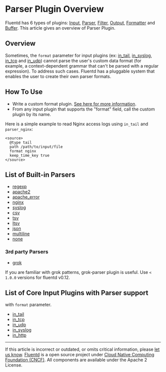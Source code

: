 # Parser Plugin Overview

Fluentd has 6 types of plugins: [Input](/plugins/input/README.md),
[Parser](/plugins/parser/parser-plugin-overview.md), [Filter](/plugins/filter/filter-plugin-overview.md),
[Output](/plugins/output/output-plugin-overview.md), [Formatter](/plugins/formatter/formatter-plugin-overview.md)
and [Buffer](/plugins/buffer/buffer-plugin-overview.md). This article gives an overview of
Parser Plugin.


## Overview

Sometimes, the `format` parameter for input plugins (ex:
[in\_tail](/plugins/input/in_tail.md), [in\_syslog](/plugins/input/in_syslog.md), [in\_tcp](/plugins/input/in_tcp.md) and
[in\_udp](/plugins/input/in_udp.md)) cannot parse the user's custom data format (for
example, a context-dependent grammar that can't be parsed with a regular
expression). To address such cases. Fluentd has a pluggable system that
enables the user to create their own parser formats.

## How To Use

-   Write a custom format plugin. [See here for more information](/developer/plugin-development.md/#parser-plugins).
-   From any input plugin that supports the "format" field, call the
    custom plugin by its name.

Here is a simple example to read Nginx access logs using `in_tail` and
`parser_nginx`:

``` {.CodeRay}
<source>
  @type tail
  path /path/to/input/file
  format nginx
  keep_time_key true
</source>
```

## List of Built-in Parsers

-   [regexp](/plugins/parser/parser_regexp.md)
-   [apache2](/plugins/parser/parser_apache2.md)
-   [apache\_error](/plugins/parser/parser_apache_error.md)
-   [nginx](/plugins/parser/parser_nginx.md)
-   [syslog](/plugins/parser/parser_syslog.md)
-   [csv](/plugins/parser/parser_csv.md)
-   [tsv](/plugins/parser/parser_tsv.md)
-   [ltsv](/plugins/parser/parser_ltsv.md)
-   [json](/plugins/parser/parser_json.md)
-   [multiline](/plugins/parser/parser_multiline.md)
-   [none](/plugins/parser/parser_none.md)

### 3rd party Parsers

-   [grok](https://github.com/fluent/fluent-plugin-grok-parser)

If you are familiar with grok patterns, grok-parser plugin is useful.
Use `< 1.0.0` versions for fluentd v0.12.

## List of Core Input Plugins with Parser support

with `format` parameter.

-   [in\_tail](/plugins/input/in_tail.md)
-   [in\_tcp](/plugins/input/in_tcp.md)
-   [in\_udp](/plugins/input/in_udp.md)
-   [in\_syslog](/plugins/input/in_syslog.md)
-   [in\_http](/plugins/input/in_http.md)


------------------------------------------------------------------------

If this article is incorrect or outdated, or omits critical information, please [let us know](https://github.com/fluent/fluentd-docs/issues?state=open).
[Fluentd](http://www.fluentd.org/) is a open source project under [Cloud Native Computing Foundation (CNCF)](https://cncf.io/). All components are available under the Apache 2 License.
